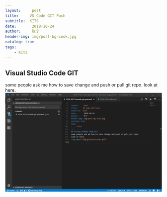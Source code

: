```yaml
---
layout:     post
title:     VS Code GIT Push
subtitle:  KITS
date:       2018-10-24
author:     张宁
header-img: img/post-bg-cook.jpg
catalog: true
tags:
    - Kits
---
```

## Visual Studio Code GIT
some people ask me how to save change and push or pull git repo.
look at here.
<img src="/img/gitpushvscode.gif">
